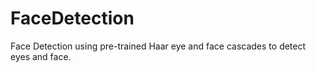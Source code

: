 # FaceDetection
Face Detection using pre-trained Haar eye and face cascades to detect eyes and face.

